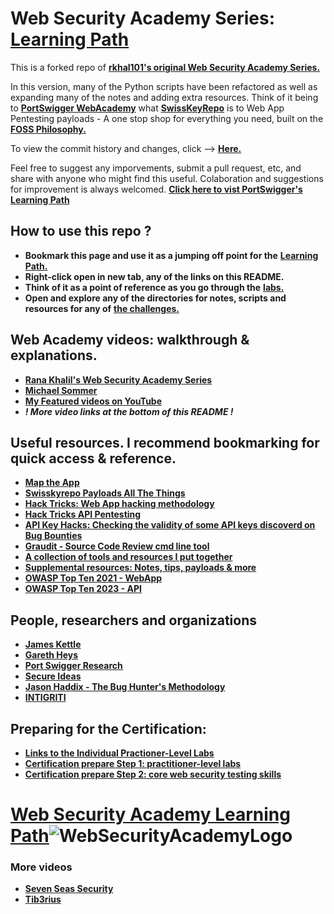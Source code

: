 # Web Security Academy Series: [Learning Path](https://portswigger.net/web-security/all-topics)

This is a forked repo of [**rkhal101's original Web Security Academy Series.**](https://github.com/rkhal101/Web-Security-Academy-Series)

In this version, many of the Python scripts have been refactored as well as expanding many of the notes and adding extra resources.
Think of it being to [**PortSwigger WebAcademy**](https://portswigger.net/web-security) what [**SwissKeyRepo**](https://github.com/swisskyrepo/PayloadsAllTheThings) is to Web App Pentesting payloads - A one stop shop for everything you need, built on the [**FOSS Philosophy.**](https://en.wikibooks.org/wiki/FOSS_A_General_Introduction/Introduction)

To view the commit history and changes, click --> [**Here.**](https://github.com/rkhal101/Web-Security-Academy-Series/compare/main...LinuxUser255:Web-Security-Academy-Series:main)

Feel free to suggest any imporvements, submit a pull request, etc, and share with anyone who might find this useful. 
Colaboration and suggestions for improvement is always welcomed. [**Click here to vist PortSwigger's Learning Path**](https://portswigger.net/web-security/learning-path)

## How to use this repo ?
- **Bookmark this page and use it as a jumping off point for the** [**Learning Path.**](https://portswigger.net/web-security/all-topics)
- **Right-click open in new tab, any of the links on this README.**
- **Think of it as a point of reference as you go through the** [**labs.**](https://portswigger.net/web-security/all-labs)
- **Open and explore any of the directories for notes, scripts and resources for any of** [**the challenges.**](https://portswigger.net/web-security/all-labs)


## Web Academy videos: walkthrough & explanations. 
- [**Rana Khalil's Web Security Academy Series**](https://www.youtube.com/@RanaKhalil101) 
- [**Michael Sommer**](https://www.youtube.com/@Michael10Sommer)
- [**My Featured videos on YouTube**](https://www.youtube.com/@infosec5101/featured)
- **_! More video links at the bottom of this README !_**


## Useful resources. I recommend bookmarking for quick access & reference.
- [**Map the App**](https://github.com/LinuxUser255/Web-Security-Academy-Series/blob/main/MapTheApp.png)
- [**Swisskyrepo Payloads All The Things**](https://github.com/swisskyrepo/PayloadsAllTheThings)
- [**Hack Tricks: Web App hacking methodology**](https://book.hacktricks.xyz/pentesting-web/web-vulnerabilities-methodology)
- [**Hack Tricks API Pentesting**](https://book.hacktricks.xyz/network-services-pentesting/pentesting-web/web-api-pentesting)
- [**API Key Hacks: Checking the validity of some API keys discoverd on Bug Bounties**](https://gitlab.com/gh0s7/keyhacks)
- [**Graudit - Source Code Review cmd line tool**](https://github.com/wireghoul/graudit)
- [**A collection of tools and resources I put together**](https://github.com/LinuxUser255/RandoHackingStuff#hacking-resources)
- [**Supplemental resources: Notes, tips, payloads & more**](https://github.com/LinuxUser255/RandoHackingStuff/blob/main/useful_links.md)
- [**OWASP Top Ten 2021 - WebApp**](https://owasp.org/www-project-top-ten/)
- [**OWASP Top Ten 2023 - API**](https://owasp.org/API-Security/editions/2023/en/0x11-t10/)

## People, researchers and organizations
- [**James Kettle**](https://jameskettle.com/)
- [**Gareth Heys**](https://twitter.com/garethheyes)
- [**Port Swigger Research**](https://twitter.com/PortSwiggerRes)
- [**Secure Ideas**](https://twitter.com/secureideasllc)
- [**Jason Haddix - The Bug Hunter's Methodology**](https://github.com/jhaddix/tbhm)
- [**INTIGRITI**](https://twitter.com/intigriti)

## Preparing for the Certification:
- [**Links to the Individual Practioner-Level Labs**](https://github.com/LinuxUser255/Web-Security-Academy-Series/blob/main/practitioner-level-labs.md)
- [**Certification prepare Step 1: practitioner-level labs**](https://portswigger.net/web-security/certification/how-to-prepare/practitioner-labs-prep-step-one)
- [**Certification prepare Step 2: core web security testing skills**](https://portswigger.net/web-security/certification/how-to-prepare)


# [Web Security Academy Learning Path](https://portswigger.net/web-security/all-topics)![WebSecurityAcademyLogo](https://github.com/LinuxUser255/Web-Security-Academy-Series/assets/46334926/8d72f007-9461-45c3-b8c3-d1966954d98e)


 

### More videos
- [**Seven Seas Security**](https://www.youtube.com/@7SeasSecurity)
- [**Tib3rius**](https://www.youtube.com/@Tib3rius)
